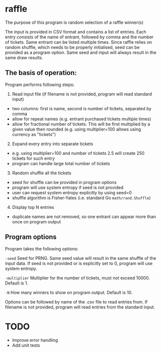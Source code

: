 # raffle

The purpose of this program is random selection of a raffle winner(s)

The input is provided in CSV format and contains a list of entries. Each entry consists of the
name of entrant, followed by comma and the number of tickets. Same entrant can be listed multiple
times. Since raffle relies on random shuffle, which needs to be properly initialised, seed can be
provided as a program option. Same seed and input will always result in the same draw results.

## The basis of operation:

Program performs following steps:

1. Read input file (if filename is not provided, program will read standard input)
  * two columns: first is name, second is number of tickets, separated by comma
  * allow for repeat names (e.g. entrant purchased tickets multiple times)
  * allow for fractional number of tickets. This will be first multiplied by a given value
    then rounded (e.g. using multiplier=100 allows using currency as "tickets")

2. Expand every entry into separate tickets
  * e.g. using multiplier=100 and number of tickets 2.5 will create 250 tickets for such entry
  * program can handle large total number of tickets

3. Random shuffle all the tickets
  * seed for shuffle can be provided in program options
  * program will use system entropy if seed is not provided
  * user can request system entropy explicitly by using seed=0
  * shuffle algorithm is Fisher-Yates (i.e. standard Go `math/rand.Shuffle`)

4. Display top N entries
  * duplicate names are not removed, so one entrant can appear more than once on program output

## Program options

Program takes the following options:

`-seed` Seed for PRNG. Same seed value will result in the same shuffle of the input data. If
seed is not provided or is explicitly set to 0, program will use system entropy.

`-multiplier` Multiplier for the number of tickets, must not exceed 10000. Default is 1.

`-N` How many winners to show on program output. Default is 10.

Options can be followed by name of the .csv file to read entries from. If filename is not provided,
program will read entries from the standard input.


# TODO

- Improve error handling
- Add unit tests
